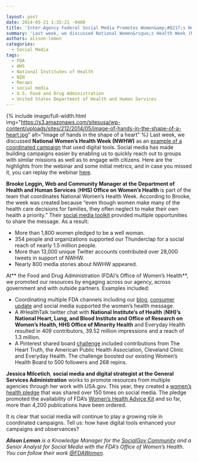 ```yaml
---

layout: post
date: 2014-05-21 1:35:21 -0400
title: 'Inter-Agency Federal Social Media Promotes Women&amp;#8217;s Health Campaign'
summary: 'Last week, we discussed National Women&rsquo;s Health Week (NWHW)&nbsp;as an&nbsp;example of a coordinated campaign that used digital tools. Social media has made building campaigns easier by enabling us to quickly reach out to groups with similar missions as well as to engage with citizens.'
authors: alison-lemon
categories:
  - Social Media
tags:
  - FDA
  - HHS
  - National Institutes of Health
  - NIH
  - Recaps
  - social media
  - U.S. Food and Drug Administration
  - United States Department of Health and Human Services
---
```


{% include image/full-width.html img="https://s3.amazonaws.com/sitesusa/wp-content/uploads/sites/212/2014/05/image-of-hands-in-the-shape-of-a-heart.jpg" alt="Image of hands in the shape of a heart" %}
Last week, we discussed **National Women’s Health Week (NWHW)** as an [example of a coordinated campaign](https://www.WHATEVER/event/federal-social-media-campaigns-national-womens-health-week/) that used digital tools. Social media has made building campaigns easier by enabling us to quickly reach out to groups with similar missions as well as to engage with citizens. Here are the highlights from the webinar and some initial metrics, and in case you missed it, you can replay the webinar <a href="http://youtu.be/lY7g6ovh7SQ" target="_blank">here</a>.

**Brooke Leggin, Web and Community Manager at the** **Department of Health and Human Services** (**HHS) Office on Women’s Health** is part of the team that coordinates National Women’s Health Week. According to Brooke, the week was created because “even though women make many of the health care decisions for families, they often neglect to make their own health a priority.” Their <a href="http://womenshealth.gov/nwhw/spread-the-word/share.html#toolkit" target="_blank">social media toolkit</a> provided multiple opportunities to share the message. As a result:

  * More than 1,800 women pledged to be a well woman.
  * 354 people and organizations supported our Thunderclap for a social reach of nearly 1.5 million people.
  * More than 13,000 unique Twitter accounts contributed over 28,000 tweets in support of NWHW.
  * Nearly 800 media stories about NWHW appeared.

At** the Food and Drug Administration (FDA)’s Office of Women’s Health**, we promoted our resources by engaging across our agency, across government and with outside partners. Examples included:

  * Coordinating multiple FDA channels including our <a href="http://blogs.fda.gov/fdavoice/index.php/2014/05/for-national-womens-health-week-fda-resources-help-women-make-informed-health-choices/" target="_blank">blog</a>, <a href="http://www.fda.gov/ForConsumers/ConsumerUpdates/ucm396409.htm" target="_blank">consumer update</a> and social media supported the women’s health message.
  * A #HealthTalk twitter chat with **National Institute&#8217;s of Health** (**NIH)’s National Heart, Lung, and Blood Institute and Office of Research on Women’s Health, HHS Office of Minority Health** and Everyday Health resulted in 409 contributors, 39.52 million impressions and a reach of 1.3 million.
  * A Pinterest shared board <a href="http://www.pinterest.com/usfda/one-week-for-better-health/" target="_blank">challenge</a> included contributions from The Heart Truth, the American Public Health Association, Cleveland Clinic and Everyday Health. The challenge boosted our existing Women’s Health Board to 500 followers and 268 repins.

**Jessica Milcetich**, **social media and digital strategist at the General Services Administration** works to promote resources from multiple agencies through her work with USA.gov. This year, they created a [women’s health pledge](http://www.facebook.com/photo.php?fbid=10152210692958580&set=a.10151021555548580.435340.65369158579) that was shared over 150 times on social media. The pledge promoted the availability of FDA’s [Women’s Health Advice Kit](http://promotions.usa.gov/womens-health.html) and so far, more than 4,200 publications have been ordered.

It is clear that social media will continue to play a growing role in coordinated campaigns. Tell us: how have digital tools enhanced your campaigns and observances?

_**Alison Lemon** is a Knowledge Manager for the [SocialGov Community](https://www.WHATEVER/communities/social-media/) and a Senior Analyst for Social Media with the FDA’s Office of Women’s Health. You can follow their work [@FDAWomen](https://twitter.com/FDAWomen)._